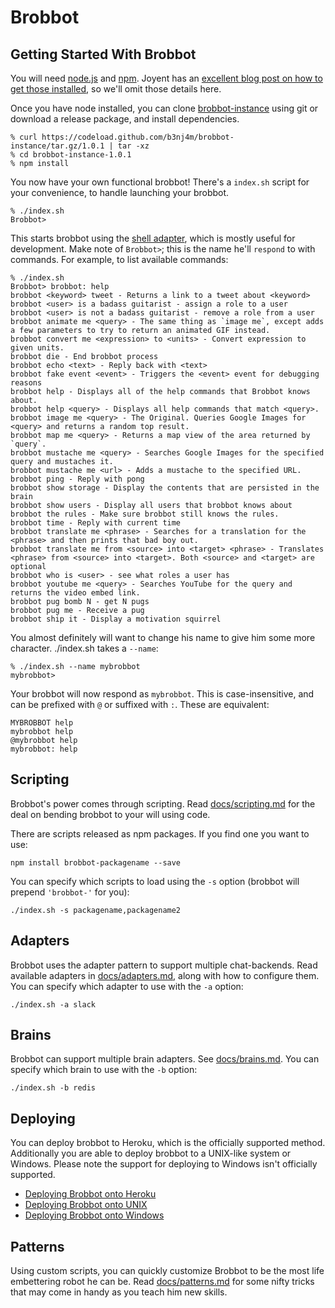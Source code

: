 # Brobbot

## Getting Started With Brobbot

You will need [node.js](http://nodejs.org/) and [npm](https://npmjs.org/). Joyent has
an [excellent blog post on how to get those installed](http://joyent.com/blog/installing-node-and-npm), so we'll omit those details here.

Once you have node installed, you can clone [brobbot-instance](https://github.com/b3nj4m/brobbot-instance) using git or download a release package, and install dependencies.

    % curl https://codeload.github.com/b3nj4m/brobbot-instance/tar.gz/1.0.1 | tar -xz
    % cd brobbot-instance-1.0.1
    % npm install

You now have your own functional brobbot! There's a `index.sh` script
for your convenience, to handle launching your brobbot.

    % ./index.sh
    Brobbot>

This starts brobbot using the [shell adapter](adapters/shell.md), which
is mostly useful for development. Make note of  `Brobbot>`; this is the name he'll
`respond` to with commands. For example, to list available commands:

    % ./index.sh
    Brobbot> brobbot: help
    brobbot <keyword> tweet - Returns a link to a tweet about <keyword>
    brobbot <user> is a badass guitarist - assign a role to a user
    brobbot <user> is not a badass guitarist - remove a role from a user
    brobbot animate me <query> - The same thing as `image me`, except adds a few parameters to try to return an animated GIF instead.
    brobbot convert me <expression> to <units> - Convert expression to given units.
    brobbot die - End brobbot process
    brobbot echo <text> - Reply back with <text>
    brobbot fake event <event> - Triggers the <event> event for debugging reasons
    brobbot help - Displays all of the help commands that Brobbot knows about.
    brobbot help <query> - Displays all help commands that match <query>.
    brobbot image me <query> - The Original. Queries Google Images for <query> and returns a random top result.
    brobbot map me <query> - Returns a map view of the area returned by `query`.
    brobbot mustache me <query> - Searches Google Images for the specified query and mustaches it.
    brobbot mustache me <url> - Adds a mustache to the specified URL.
    brobbot ping - Reply with pong
    brobbot show storage - Display the contents that are persisted in the brain
    brobbot show users - Display all users that brobbot knows about
    brobbot the rules - Make sure brobbot still knows the rules.
    brobbot time - Reply with current time
    brobbot translate me <phrase> - Searches for a translation for the <phrase> and then prints that bad boy out.
    brobbot translate me from <source> into <target> <phrase> - Translates <phrase> from <source> into <target>. Both <source> and <target> are optional
    brobbot who is <user> - see what roles a user has
    brobbot youtube me <query> - Searches YouTube for the query and returns the video embed link.
    brobbot pug bomb N - get N pugs
    brobbot pug me - Receive a pug
    brobbot ship it - Display a motivation squirrel

You almost definitely will want to change his name to give him some more character. ./index.sh takes a `--name`:

    % ./index.sh --name mybrobbot
    mybrobbot>

Your brobbot will now respond as `mybrobbot`. This is
case-insensitive, and can be prefixed with `@` or suffixed with `:`. These are equivalent:

    MYBROBBOT help
    mybrobbot help
    @mybrobbot help
    mybrobbot: help

## Scripting

Brobbot's power comes through scripting. Read [docs/scripting.md](scripting.md) for the deal on bending brobbot to your will using code.

There are scripts released as npm packages. If you find one you want to use:

    npm install brobbot-packagename --save

You can specify which scripts to load using the `-s` option (brobbot will prepend `'brobbot-'` for you):

    ./index.sh -s packagename,packagename2

## Adapters

Brobbot uses the adapter pattern to support multiple chat-backends. Read available adapters in [docs/adapters.md](adapters.md), along with how to configure them.
You can specify which adapter to use with the `-a` option:

    ./index.sh -a slack

## Brains

Brobbot can support multiple brain adapters. See [docs/brains.md](brains.md). You can specify which brain to use with the `-b` option:

    ./index.sh -b redis

## Deploying

You can deploy brobbot to Heroku, which is the officially supported method.
Additionally you are able to deploy brobbot to a UNIX-like system or Windows.
Please note the support for deploying to Windows isn't officially supported.

* [Deploying Brobbot onto Heroku](deploying/heroku.md)
* [Deploying Brobbot onto UNIX](deploying/unix.md)
* [Deploying Brobbot onto Windows](deploying/windows.md)

## Patterns

Using custom scripts, you can quickly customize Brobbot to be the most life embettering robot he can be. Read [docs/patterns.md](patterns.md) for some nifty tricks that may come in handy as you teach him new skills.
